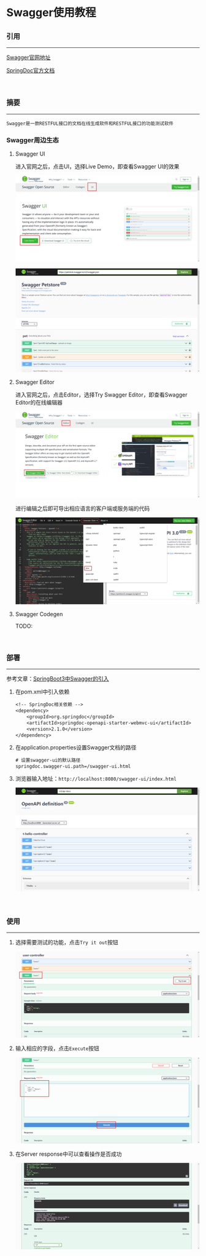# Swagger使用教程

## `引用`

---

[Swagger官网地址](https://swagger.io/)

[SpringDoc官方文档](https://springdoc.org/v2/)

<br>

## `摘要`

---

```
Swagger是一款RESTFUL接口的文档在线生成软件和RESTFUL接口的功能测试软件
```

### **Swagger周边生态**

1. Swagger UI

    进入官网之后，点击UI，选择Live Demo，即查看Swagger UI的效果

    ![picture 1](images/f5acc2e469672af74aaae430af31d45b823c44e920d9e9f8dbe41c46faf9f924.png)  

    ![picture 2](images/fd3ab3e3715f013e85cde6f1aa341990daa202c1a7e2b2f9ef0cb554381b1f9c.png)  

2. Swagger Editor

    进入官网之后，点击Editor，选择Try Swagger Editor，即查看Swagger Editor的在线编辑器

    ![picture 3](images/9b9dbed86b35c442ba9a7f7ac8b0553f04ea53af3e05345b7d8749b2ff5d6404.png)  

    进行编辑之后即可导出相应语言的客户端或服务端的代码

    ![picture 4](images/a8d6d13233b44fc387344544e1290cdb3df6ebd8de627a9425d5be9be6e41603.png)  

3. Swagger Codegen
   
   TODO:

<br>

## `部署`

---

参考文章：[SpringBoot3中Swagger的引入](https://blog.csdn.net/qq_40109267/article/details/129671447)

1. 在pom.xml中引入依赖

    ```
    <!-- SpringDoc相关依赖 -->
	<dependency>
        <groupId>org.springdoc</groupId>
        <artifactId>springdoc-openapi-starter-webmvc-ui</artifactId>
        <version>2.1.0</version>
	</dependency>
    ```

2. 在application.properties设置Swagger文档的路径

	```
	# 设置swagger-ui的默认路径
	springdoc.swagger-ui.path=/swagger-ui.html
	```

3. 浏览器输入地址：`http://localhost:8080/swagger-ui/index.html`

	![picture 5](images/96e376970d9c81d3b5a0885f02aad2af7cc473373f009c9bd1b98539a70ee221.png)  

<br>

## `使用`

---

1. 选择需要测试的功能，点击`Try it out`按钮

    ![picture 6](images/1dd7d0f1c34979db841fdd744c091e9e7908ad27694b942059f7b380ceef5136.png)  

2. 输入相应的字段，点击`Execute`按钮

    ![picture 7](images/8349938fc8403f67982e3914cfe370c10731e228122260c2b1ab6a63ca8341c1.png)  

3. 在Server response中可以查看操作是否成功

    ![picture 8](images/ea7c2bd25edb2af1204983431521c9a35fff9b23df4bdcdaae7baacc08c95eba.png)  
